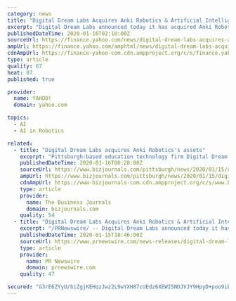 ```yaml
---
category: news
title: "Digital Dream Labs Acquires Anki Robotics & Artificial Intelligence Assets"
excerpt: "Digital Dream Labs announced today it has acquired Anki Robotics and Artificial Intelligence assets without taking on any liabilities, effective immediately."
publishedDateTime: 2020-01-16T02:10:00Z
sourceUrl: https://finance.yahoo.com/news/digital-dream-labs-acquires-anki-194600689.html
ampUrl: https://finance.yahoo.com/amphtml/news/digital-dream-labs-acquires-anki-194600689.html
cdnAmpUrl: https://finance-yahoo-com.cdn.ampproject.org/c/s/finance.yahoo.com/amphtml/news/digital-dream-labs-acquires-anki-194600689.html
type: article
quality: 67
heat: 87
published: true

provider:
  name: YAHOO!
  domain: yahoo.com

topics:
  - AI
  - AI in Robotics

related:
  - title: "Digital Dream Labs acquires Anki Robotics's assets"
    excerpt: "Pittsburgh-based education technology firm Digital Dream Labs LLC has acquired the assets of Anki Robotics and Artificial Intelligence assets without taking on any liabilities. Financials were not disclosed. Digital Dream Labs, based in the city’s North Side neighborhood, issued a release about the transaction on Wednesday afternoon ..."
    publishedDateTime: 2020-01-16T00:28:00Z
    sourceUrl: https://www.bizjournals.com/pittsburgh/news/2020/01/15/digital-dream-labs-acquires-anki-roboticss-assets.html
    ampUrl: https://www.bizjournals.com/pittsburgh/news/2020/01/15/digital-dream-labs-acquires-anki-roboticss-assets.amp.html
    cdnAmpUrl: https://www-bizjournals-com.cdn.ampproject.org/c/s/www.bizjournals.com/pittsburgh/news/2020/01/15/digital-dream-labs-acquires-anki-roboticss-assets.amp.html
    type: article
    provider:
      name: The Business Journals
      domain: bizjournals.com
    quality: 54
  - title: "Digital Dream Labs Acquires Anki Robotics & Artificial Intelligence Assets"
    excerpt: "/PRNewswire/ -- Digital Dream Labs announced today it has acquired Anki Robotics and Artificial Intelligence assets without taking on any"
    publishedDateTime: 2020-01-15T18:46:00Z
    sourceUrl: https://www.prnewswire.com/news-releases/digital-dream-labs-acquires-anki-robotics--artificial-intelligence-assets-300987766.html
    type: article
    provider:
      name: PR Newswire
      domain: prnewswire.com
    quality: 47

secured: "G3rE6ZYyU/biZgjKEHqzJwz2L9wYXH87cUEdz6XEWI5NDJVJY9HpyD+poo9iBCuvEBXwGKXKhJ9hU6yG23ze+O8ZK48LzYqwbZIYT5c3W+5jX06XwoAMbz92tsY/pKfohGo917FO6GNiDndCL4uqZEmGCCXXYlivcIUSabxguwDOhCsGx+TKUtWnttI1xRuqptcwOaI016pLc+cDrKVkshdIP6v5lVGA+TNxSKumoWBxTX71/GKXpmAve6JhaeDXYks91991ClrqPxUb265gRZmzigbcnRkcQNHgRovB4mA=;97O6GHJEtNdWXDZvf5/MdQ=="
---
```


